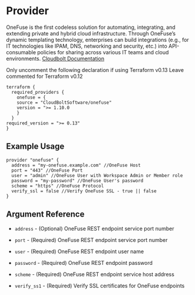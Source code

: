 # <provider> Provider

OneFuse is the first codeless solution for automating, integrating, and extending private and hybrid cloud infrastructure. Through OneFuse’s dynamic templating technology, enterprises can build integrations (e.g., for IT technologies like IPAM, DNS, networking and security, etc.) into API-consumable policies for sharing across various IT teams and cloud environments. [Cloudbolt Documentation](https://docs.cloudbolt.io/)


Only uncomment the following declaration if using Terraform v0.13
Leave commented for Terraform v0.12

```hcl
terraform {
  required_providers {
    onefuse = {
    source = "CloudBoltSoftware/onefuse"
    version = ">= 1.10.0
    }
  }
required_version = ">= 0.13"
}

```

## Example Usage

```hcl
provider "onefuse" {
  address = "my-onefuse.example.com" //OneFuse Host
  port = "443" //OneFuse Port
  user = "admin" //OneFuse User with Workspace Admin or Member role
  password = "my-password" //OneFuse User's password
  scheme = "https" //OneFuse Protocol
  verify_ssl = false //Verify OneFuse SSL - true || false
}
```

## Argument Reference

* `address` - (Optional) OneFuse REST endpoint service port number

* `port` - (Required) OneFuse REST endpoint service port number

* `user` - (Required) OneFuse REST endpoint user name

* `password` - (Required) OneFuse REST endpoint password

* `scheme` - (Required) OneFuse REST endpoint service host address

* `verify_ss1` - (Required) Verify SSL certificates for OneFuse endpoints
